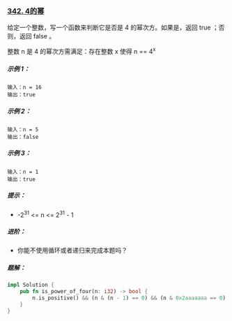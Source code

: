 ### [342. 4的幂](https://leetcode.cn/problems/power-of-four/)
给定一个整数，写一个函数来判断它是否是 4 的幂次方。如果是，返回 true ；否则，返回 false 。

整数 n 是 4 的幂次方需满足：存在整数 x 使得 n == 4<sup>x</sup>



##### 示例 1：
```
输入：n = 16
输出：true
```

##### 示例 2：
```
输入：n = 5
输出：false
```

##### 示例 3：
```
输入：n = 1
输出：true
```

##### 提示：
- -2<sup>31</sup> <= n <= 2<sup>31</sup> - 1


##### 进阶：
- 你能不使用循环或者递归来完成本题吗？

##### 题解：
```rust
impl Solution {
    pub fn is_power_of_four(n: i32) -> bool {
        n.is_positive() && (n & (n - 1) == 0) && (n & 0x2aaaaaaa == 0)
    }
}
```
